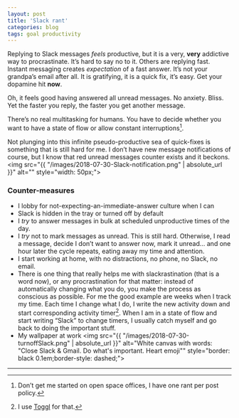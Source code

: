 ```yaml
---
layout: post
title: 'Slack rant'
categories: blog
tags: goal productivity
---
```


Replying to Slack messages _feels_ productive, but it is a very, **very** addictive way to procrastinate. It’s hard to say no to it. Others are replying fast. Instant messaging creates _expectation_ of a fast answer. It’s not your grandpa’s email after all. It is gratifying, it is a quick fix, it’s easy. Get your dopamine hit **now**.

Oh, it feels good having answered all unread messages. No anxiety. Bliss. Yet the faster you reply, the faster you get another message.

There’s no real multitasking for humans. You have to decide whether you want to have a state of flow or allow constant interruptions[^1].

Not plunging into this infinite pseudo-productive sea of quick-fixes is something that is still hard for me. I don’t have new message notifications of course, but I know that red unread messages counter exists and it beckons.  
<img src="{{ "/images/2018-07-30-Slack-notification.png" | absolute_url }}" alt="" style="width: 50px;">


### Counter-measures
* I lobby for not-expecting-an-immediate-answer culture when I can
* Slack is hidden in the tray or turned off by default
* I _try_ to answer messages in bulk at scheduled unproductive times of the day.
* I _try_ not to mark messages as unread. This is still hard. Otherwise, I read a message, decide I don’t want to answer now, mark it unread… and one hour later the cycle repeats, eating away my time and attention.
* I start working at home, with no distractions, no phone, no Slack, no email. 
* There is one thing that really helps me with slackrastination (that is a word now), or any procrastination for that matter: instead of automatically changing what you do, you make the process as conscious as possible. For me the good example are weeks when I track my time. Each time I change what I do, I write the new activity down and start corresponding activity timer[^2]. When I am in a state of flow and start writing “Slack” to change timers, I usually catch myself and go back to doing the important stuff.
* My wallpaper at work <img src="{{ "/images/2018-07-30-turnoffSlack.png" | absolute_url }}" alt="White canvas with words: &quot;Close Slack &amp; Gmail. Do what's important. Heart emoji&quot;" style="border: black 0.1em;border-style: dashed;">
</rant>

-----

[^1]: Don’t get me started on open space offices, I have one rant per post policy.
[^2]: I use [Toggl](https://toggl.com/) for that.